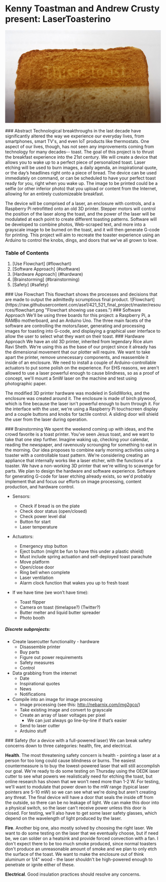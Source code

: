 # Kenny Toastman and Andrew Crusty present: LaserToasterino
![This is toast.](https://raw.githubusercontent.com/ase1/421_521_final_project/master/resources/20161020_162631.jpg "This is toast.")

<a name="abstract">
### Abstract
Technological breakthroughs in the last decade have significantly altered the way we experience our everyday lives, from smartphones, smart TV's, and even IoT products like thermostats. One aspect of our lives, though, has not seen any improvements coming from technology for many decades-- toast. The goal of this project is to thrust the breakfast experience into the 21st century. We will create a device that allows you to wake up to a perfect piece of personalized toast. Laser etching will be used to burn images, a daily agenda, an inspirational quote, or the day’s headlines right onto a piece of bread. The device can be used immediately on command, or can be scheduled to have your perfect toast ready for you, right when you wake up. The image to be printed could be a selfie (or other inferior photo) that you upload or content from the Internet, allowing for an entirely customizeable breakfast.

The device will be comprised of a laser, an enclosure with controls, and a Raspberry Pi retrofitted onto an old 3D printer. Stepper motors will control the position of the laser along the toast, and the power of the laser will be modulated at each point to create different toasting patterns. Software will be developed to combine photos, Web-scraped text, and more into a grayscale image to be burned on the toast, and it will then generate G-code for printing. This project will aim to recreate the toaster experience using an Arduino to control the knobs, dings, and doors that we’ve all grown to love.

### Table of Contents
1. [Use Flowchart] (#flowchart)
2. [Software Approach] (#software)
3. [Hardware Approach] (#hardware)
4. [Brainstorming] (#brainstorming)
5. [Safety] (#safety)

<a name="flowchart">
### Use Flowchart
This flowchart shows the processes and decisions that are made to output the admittedly scrumptious final product. 
![Flowchart](https://raw.githubusercontent.com/ase1/421_521_final_project/master/resources/flowchart.png "Flowchart showing use cases.")

<a name="software">
### Software Approach
We'll be using three boards for this project: a Raspberry Pi, a RAMBo motherboard, and an Arduino Uno. The three main facets of the software are controlling the motors/laser, generating and processing images for toasting into G-code, and displaying a graphical user interface to allow the user to select what they want on their toast. 

<a name="hardware">
### Hardware Approach
We have an old 3D printer, inherited from legendary Rice alum Ravi Sheth. We're using this as the base of our project since it already has the dimensional movement that our plotter will require. We want to take apart the printer, remove unnecessary components, and reassemble it inside of an enclosure. We need to install a couple of Arduino-controllable actuators to put some polish on the experience. For EHS reasons, we aren't allowed to use a laser powerful enough to cause blindness, so as a proof of concept, we'll mount a 5mW laser on the machine and test using photographic paper. 

The modified 3D printer hardware was modeled in SolidWorks, and the enclosure was created around it. The enclosure is made of birch plywood, which is fine because the laser isn't powerful enough to burn through it. For the interface with the user, we're using a Raspberry Pi touchscreen display and a couple buttons and knobs for tactile control. A sliding door will shield the user from the laser during operation. 


<a name="brainstorming">
### Brainstorming
We spent the weekend coming up with ideas, and the crowd favorite is a toast printer. You've seen Jesus toast, and we want to take that one step further. Imagine waking up, checking your calendar, reading the newspaper, and ravenously scrounging for something to eat in the morning. Our idea proposes to combine early morning activities using a toaster with a controllable toast pattern. We're considering creating an appliance that internally works like a laser etcher, with the functions of a toaster. We have a non-working 3D printer that we're willing to scavenge for parts. We plan to design the hardware and software experience. Software for generating G-code for laser etching already exists, so we'd probably implement that and focus our efforts on image processing, content production, and hardware control. 

 - Sensors: 
   - Check if bread is on the plate
   - Check door status (open/closed)
   - Check power level dial
   - Button for start
   - Laser temperature

 - Actuators: 
   - Emergency stop button
   - Eject button (might be fun to have this under a plastic shield)
   - Must include spring actuation and self-deployed toast parachute
   - Move platform
   - Open/close door
   - Ring bell when complete
   - Laser ventilation
   - Alarm clock function that wakes you up to fresh toast

 - If we have time (we won’t have time):
   - Toast flipper
   - Camera on toast (timelapse?) (Twitter?)
   - Butter melter and liquid butter spreader
   - Photo booth


##### Discrete subprojects: 
 - Create lasercutter functionality - hardware
   - Disassemble printer
   - Buy parts
   - Figure out power requirements
   - Safety measures
   - Control 
 - Data grabbing from the internet
   - Date
   - Inspirational quotes
   - News
   - Notifications
 - Compile into an image for image processing
   - Image processing (see this: http://nebarnix.com/img2gco/)
   - Take existing image and convert to grayscale
   - Create an array of laser voltages per pixel
     - We can just always go line-by-line if that’s easier
   - Send to laser cutter
   - Arduino stuff


<a name="safety">
### Safety (for a device with a full-powered laser)
We can break safety concerns down to three categories: health, fire, and electrical. 

__Health__. The most threatening safety concern is health - pointing a laser at a person for too long could cause blindness or burns. The easiest countermeasure is to buy the lowest-powered laser that will still accomplish our goal. We're ready to do some testing on Thursday using the OEDK laser cutter to see what powers we realistically need for etching the toast, but online research has shown that we won't need more than 1-2 W. For testing, we'll want to modulate that power down to the mW range (typical laser pointers are 5-10 mW) so we can see what we're doing but aren't creating any threat. The final device will have a door that seals the inside off from the outside, so there can be no leakage of light. We can make this door into a physical switch, so the laser can't receive power unless this door is closed. For testing, we'll also have to get some laser safety glasses, which depend on the wavelength of light produced by the laser. 

__Fire__. Another big one, also mostly solved by choosing the right laser. We want to do some testing on the laser that we eventually choose, but if need be, we can solder on a heatsink and provide forced convection with a fan. I don't expect there to be too much smoke produced, since normal toasters don't produce an unreasonable amount of smoke and we plan to only etch the surface of the toast. We want to make the enclosure out of think aluminum or 1/4" wood - the laser shouldn't be high-powered enough to penetrate or ignite either of these. 

__Electrical__. Good insulation practices should resolve any concerns. 
